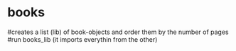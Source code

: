 # books
#creates a list (lib) of book-objects and order them by the number of pages 
#run books_lib (it imports everythin from the other)
